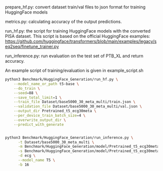 prepare_hf.py: convert dataset train/val files to json format for training HuggingFace models

metrics.py: calculating accuracy of the output predictions.

run_hf.py: the script for training HuggingFace models with the converted PISA dataset. This script is based on the official HuggingFace examples: https://github.com/huggingface/transformers/blob/main/examples/legacy/seq2seq/finetune_trainer.py

run_inference.py: run evaluation on the test set of PTB_XL and return accuracy.

An example script of training/evaluation is given in example_script.sh

```bash
python3 Benchmark/HuggingFace_Generation/run_hf.py \
    --model_name_or_path t5-base \
    --do_train \
    --seed=88 \
    --save_total_limit=1 \
    --train_file Dataset/base5000_30_meta_multi/train.json \
    --validation_file Dataset/base5000_30_meta_multi/val.json \
    --output_dir Pretrained_t5_ecg30meta \
    --per_device_train_batch_size=4 \
    --overwrite_output_dir \
    --predict_with_generate


python3 Benchmark/HuggingFace_Generation/run_inference.py \
      -t Dataset/base5000_30_meta_multi \
      -m Benchmark/HuggingFace_Generation/model/Pretrained_t5_ecg30meta \
      -s Benchmark/HuggingFace_Generation/model/Pretrained_t5_ecg30meta_predict \
      -d ecg \
      --model_name T5 \
      -b 16
```

